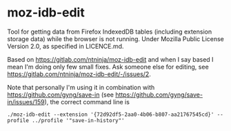 # moz-idb-edit
Tool for getting data from Firefox IndexedDB tables (including extension storage data) while the browser is not running. Under Mozilla Public License Version 2.0, as specified in LICENCE.md.

Based on https://gitlab.com/ntninja/moz-idb-edit and when I say based I mean I'm doing only few small fixes. Ask someone else for editing, see https://gitlab.com/ntninja/moz-idb-edit/-/issues/2.

Note that personally I'm using it in combination with https://github.com/gyng/save-in (see https://github.com/gyng/save-in/issues/159), the correct command line is

```./moz-idb-edit --extension '{72d92df5-2aa0-4b06-b807-aa21767545cd}' --profile ../profile '"save-in-history"'```
